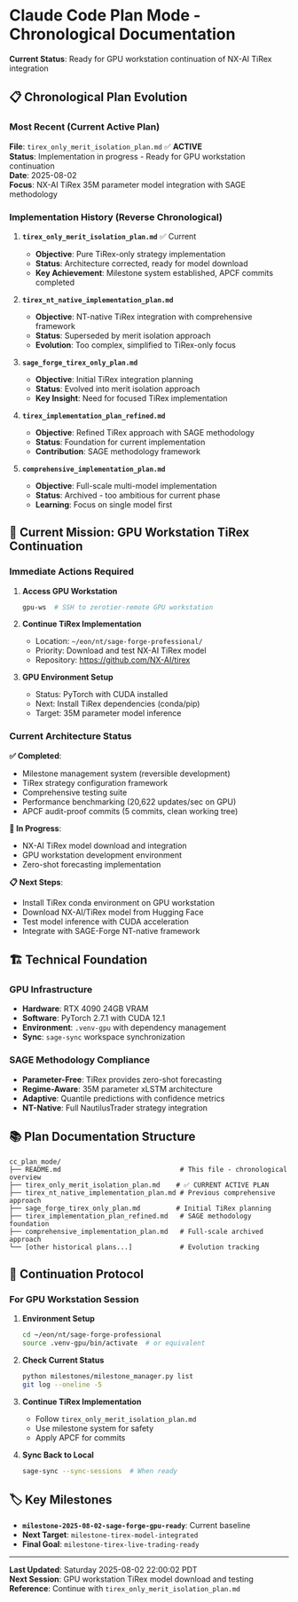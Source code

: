 # Claude Code Plan Mode - Chronological Documentation

**Current Status**: Ready for GPU workstation continuation of NX-AI TiRex integration

## 📋 Chronological Plan Evolution

### Most Recent (Current Active Plan)
**File**: `tirex_only_merit_isolation_plan.md` ✅ **ACTIVE**  
**Status**: Implementation in progress - Ready for GPU workstation continuation  
**Date**: 2025-08-02  
**Focus**: NX-AI TiRex 35M parameter model integration with SAGE methodology

### Implementation History (Reverse Chronological)

1. **`tirex_only_merit_isolation_plan.md`** ✅ Current
   - **Objective**: Pure TiRex-only strategy implementation
   - **Status**: Architecture corrected, ready for model download
   - **Key Achievement**: Milestone system established, APCF commits completed

2. **`tirex_nt_native_implementation_plan.md`**
   - **Objective**: NT-native TiRex integration with comprehensive framework
   - **Status**: Superseded by merit isolation approach
   - **Evolution**: Too complex, simplified to TiRex-only focus

3. **`sage_forge_tirex_only_plan.md`**
   - **Objective**: Initial TiRex integration planning
   - **Status**: Evolved into merit isolation approach
   - **Key Insight**: Need for focused TiRex implementation

4. **`tirex_implementation_plan_refined.md`**
   - **Objective**: Refined TiRex approach with SAGE methodology
   - **Status**: Foundation for current implementation
   - **Contribution**: SAGE methodology framework

5. **`comprehensive_implementation_plan.md`**
   - **Objective**: Full-scale multi-model implementation
   - **Status**: Archived - too ambitious for current phase
   - **Learning**: Focus on single model first

## 🎯 Current Mission: GPU Workstation TiRex Continuation

### Immediate Actions Required

1. **Access GPU Workstation**
   ```bash
   gpu-ws  # SSH to zerotier-remote GPU workstation
   ```

2. **Continue TiRex Implementation**
   - Location: `~/eon/nt/sage-forge-professional/`
   - Priority: Download and test NX-AI TiRex model
   - Repository: https://github.com/NX-AI/tirex

3. **GPU Environment Setup**
   - Status: PyTorch with CUDA installed
   - Next: Install TiRex dependencies (conda/pip)
   - Target: 35M parameter model inference

### Current Architecture Status

**✅ Completed**:
- Milestone management system (reversible development)
- TiRex strategy configuration framework
- Comprehensive testing suite
- Performance benchmarking (20,622 updates/sec on GPU)
- APCF audit-proof commits (5 commits, clean working tree)

**🔄 In Progress**:
- NX-AI TiRex model download and integration
- GPU workstation development environment
- Zero-shot forecasting implementation

**📋 Next Steps**:
- Install TiRex conda environment on GPU workstation
- Download NX-AI/TiRex model from Hugging Face
- Test model inference with CUDA acceleration
- Integrate with SAGE-Forge NT-native framework

## 🏗️ Technical Foundation

### GPU Infrastructure
- **Hardware**: RTX 4090 24GB VRAM
- **Software**: PyTorch 2.7.1 with CUDA 12.1
- **Environment**: `.venv-gpu` with dependency management
- **Sync**: `sage-sync` workspace synchronization

### SAGE Methodology Compliance
- **Parameter-Free**: TiRex provides zero-shot forecasting
- **Regime-Aware**: 35M parameter xLSTM architecture
- **Adaptive**: Quantile predictions with confidence metrics
- **NT-Native**: Full NautilusTrader strategy integration

## 📚 Plan Documentation Structure

```
cc_plan_mode/
├── README.md                              # This file - chronological overview
├── tirex_only_merit_isolation_plan.md    # ✅ CURRENT ACTIVE PLAN
├── tirex_nt_native_implementation_plan.md # Previous comprehensive approach
├── sage_forge_tirex_only_plan.md         # Initial TiRex planning
├── tirex_implementation_plan_refined.md   # SAGE methodology foundation
├── comprehensive_implementation_plan.md   # Full-scale archived approach
└── [other historical plans...]            # Evolution tracking
```

## 🔄 Continuation Protocol

### For GPU Workstation Session

1. **Environment Setup**
   ```bash
   cd ~/eon/nt/sage-forge-professional
   source .venv-gpu/bin/activate  # or equivalent
   ```

2. **Check Current Status**
   ```bash
   python milestones/milestone_manager.py list
   git log --oneline -5
   ```

3. **Continue TiRex Implementation**
   - Follow `tirex_only_merit_isolation_plan.md`
   - Use milestone system for safety
   - Apply APCF for commits

4. **Sync Back to Local**
   ```bash
   sage-sync --sync-sessions  # When ready
   ```

## 🏷️ Key Milestones

- **`milestone-2025-08-02-sage-forge-gpu-ready`**: Current baseline
- **Next Target**: `milestone-tirex-model-integrated`
- **Final Goal**: `milestone-tirex-live-trading-ready`

---

**Last Updated**: Saturday 2025-08-02 22:00:02 PDT  
**Next Session**: GPU workstation TiRex model download and testing  
**Reference**: Continue with `tirex_only_merit_isolation_plan.md`